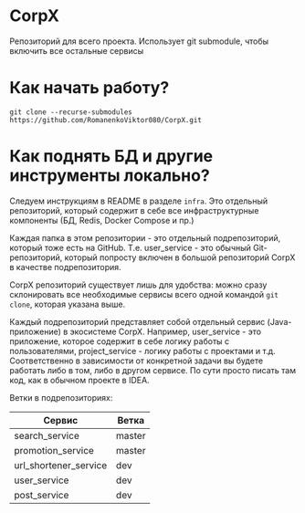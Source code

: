 # CorpX

Репозиторий для всего проекта. Использует git submodule, чтобы включить все остальные сервисы

# Как начать работу?

`git clone --recurse-submodules https://github.com/RomanenkoViktor080/CorpX.git`

# Как поднять БД и другие инструменты локально?

Следуем инструкциям в README в разделе `infra`. Это отдельный репозиторий, который содержит в себе все инфраструктурные
компоненты (БД, Redis, Docker Compose и пр.)

Каждая папка в этом репозитории - это отдельный подрепозиторий, который тоже есть на GitHub. Т.е. user_service - это
обычный Git-репозиторий, который попросту включен в большой репозиторий CorpX в качестве подрепозитория.

CorpX репозиторий существует лишь для удобства: можно сразу склонировать все необходимые сервисы всего одной командой
`git clone`, которая указана выше.

Каждый подрепозиторий представляет собой отдельный сервис (Java-приложение) в экосистеме CorpX. Например, user_service -
это приложение, которое содержит в себе логику работы с пользователями, project_service - логику работы с проектами и
т.д.
Соответственно в зависимости от конкретной задачи вы будете работать либо в том, либо в другом сервисе. По сути просто
писать там код, как в обычном проекте в IDEA.

Ветки в подрепозиториях:

| Сервис                 | Ветка  |
|------------------------|--------|
| search_service         | master |
| promotion_service      | master |
| url_shortener_service  | dev    |
| user_service           | dev    |
| post_service           | dev    |
